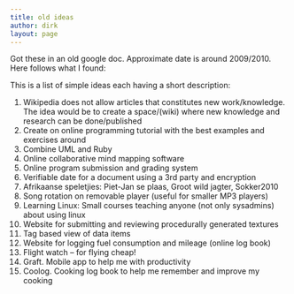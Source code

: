 ```yaml
---
title: old ideas
author: dirk
layout: page
---
```

Got these in an old google doc. Approximate date is around 2009/2010. Here follows what I found:

<p dir="ltr" id="docs-internal-guid-65a94dd7-58f8-aaf8-1958-42f227659e21">
  This is a list of simple ideas each having a short description:
</p>

1.  Wikipedia does not allow articles that constitutes new work/knowledge. The idea would be to create a space/(wiki) where new knowledge and research can be done/published
2.  Create on online programming tutorial with the best examples and exercises around
3.  Combine UML and Ruby
4.  Online collaborative mind mapping software
5.  Online program submission and grading system
6.  Verifiable date for a document using a 3rd party and encryption
7.  Afrikaanse speletjies: Piet-Jan se plaas, Groot wild jagter, Sokker2010
8.  Song rotation on removable player (useful for smaller MP3 players)
9.  Learning Linux: Small courses teaching anyone (not only sysadmins) about using linux
10. Website for submitting and reviewing procedurally generated textures
11. Tag based view of data items
12. Website for logging fuel consumption and mileage (online log book)
13. Flight watch &#8211; for flying cheap!
14. Graft. Mobile app to help me with productivity
15. Coolog. Cooking log book to help me remember and improve my cooking